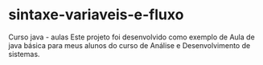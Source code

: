 # sintaxe-variaveis-e-fluxo
Curso java - aulas 
Este projeto foi desenvolvido como exemplo de
Aula de java básica para meus alunos do curso de Análise e Desenvolvimento de sistemas.

